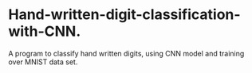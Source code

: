 # Hand-written-digit-classification-with-CNN.
A program to classify hand written digits, using CNN model and training over MNIST data set.
